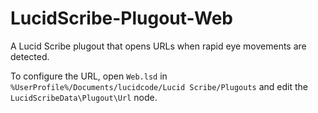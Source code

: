# LucidScribe-Plugout-Web
 
A Lucid Scribe plugout that opens URLs when rapid eye movements are detected.

To configure the URL, open `Web.lsd` in `%UserProfile%/Documents/lucidcode/Lucid Scribe/Plugouts` and edit the `LucidScribeData\Plugout\Url` node.